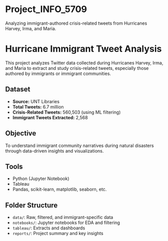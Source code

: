 # Project_INFO_5709
Analyzing immigrant-authored crisis-related tweets from Hurricanes Harvey, Irma, and Maria.

# Hurricane Immigrant Tweet Analysis

This project analyzes Twitter data collected during Hurricanes Harvey, Irma, and Maria to extract and study crisis-related tweets, especially those authored by immigrants or immigrant communities.

## Dataset
- **Source:** UNT Libraries
- **Total Tweets:** 6.7 million
- **Crisis-Related Tweets:** 560,503 (using ML filtering)
- **Immigrant Tweets Extracted:** 2,568

## Objective
To understand immigrant community narratives during natural disasters through data-driven insights and visualizations.

## Tools
- Python (Jupyter Notebook)
- Tableau
- Pandas, scikit-learn, matplotlib, seaborn, etc.

## Folder Structure
- `data/`: Raw, filtered, and immigrant-specific data
- `notebooks/`: Jupyter notebooks for EDA and filtering
- `tableau/`: Extracts and dashboards
- `reports/`: Project summary and key insights
